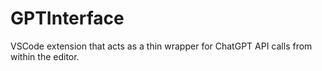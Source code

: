 # GPTInterface
VSCode extension that acts as a thin wrapper for ChatGPT API calls from within the editor.
